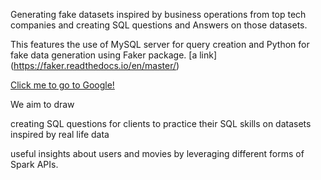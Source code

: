 Generating fake datasets inspired by business operations from top tech companies and creating SQL questions and Answers on those datasets.

This features the use of MySQL server for query creation and Python for fake data generation using Faker package. [a link] (https://faker.readthedocs.io/en/master/) 

[Click me to go to Google!](https://faker.readthedocs.io/en/master/)

We aim to draw 

creating SQL questions for clients to practice their SQL skills on datasets inspired by real life data

useful insights about users and movies by leveraging different forms of Spark APIs.
